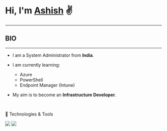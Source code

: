 # Hi, I'm [Ashish](https://www.linkedin.com/in/ashish-arya-70080b39) ✌
_____________________________________________________________________________________________________


## BIO
_____________________________________________________________________________________________________

* I am a System Administrator from **India**. 

* I am currently learning: 
  
    - Azure
    - PowerShell
    - Endpoint Manager (Intune) 

* My aim is to become an **Infrastructure Developer**.
<br/>

🔧 Technologies & Tools

![](https://img.shields.io/badge/Microsoft-Azure-informational?style=flat&logo=<LOGO_NAME>&logoColor=white&color=2bbc8a) ![](https://img.shields.io/badge/Microsoft-Intune?style=flat&logo=<LOGO_NAME>&logoColor=white&color=2bbc8a)
